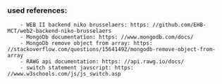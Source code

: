 ### used references:
        - WEB II backend niko brusselaers: https: //github.com/EHB-MCT/web2-backend-niko-brusselaers
        - MongoDb documentation: https: //www.mongodb.com/docs/
        - MongoDb remove object from array: https: //stackoverflow.com/questions/15641492/mongodb-remove-object-from-array
        - RAWG api documentation: https: //api.rawg.io/docs/
        - switch statement javscript: https: //www.w3schools.com/js/js_switch.asp